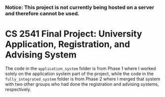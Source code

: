 ### Notice: This project is not currently being hosted on a server and therefore cannot be used.

# CS 2541 Final Project: University Application, Registration, and Advising System
The code in the `application_system` folder is from Phase 1 where I worked solely on the application system
part of the project, while the code in the `fully_integrated_system` folder is from Phase 2 where I merged
that system with two other groups who had done the registration and advising systems, respectively.

